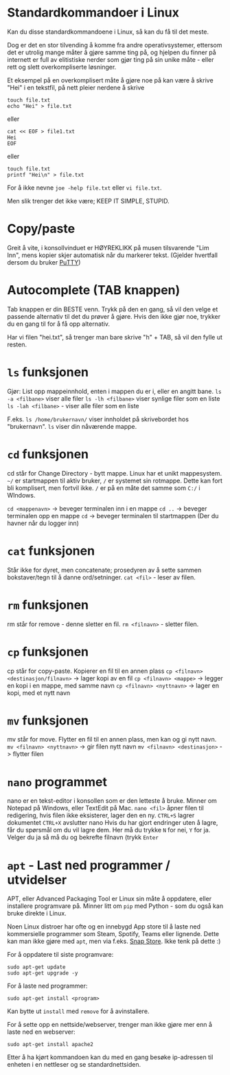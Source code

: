# Standardkommandoer i Linux
Kan du disse standardkommandoene i Linux, så kan du få til det meste.

Dog er det en stor tilvending å komme fra andre operativsystemer, ettersom det er utrolig mange måter å gjøre samme ting på, og hjelpen du finner på internett er full av elitistiske nerder som gjør ting på sin unike måte - eller rett og slett overkompliserte løsninger.

Et eksempel på en overkomplisert måte å gjøre noe på kan være å skrive "Hei" i en tekstfil, på nett pleier nerdene å skrive 
```shell
touch file.txt
echo "Hei" > file.txt
```
eller
```shell
cat << EOF > file1.txt
Hei
EOF
```
eller
```shell
touch file.txt
printf "Hei\n" > file.txt
```
For å ikke nevne `joe -help file.txt` eller `vi file.txt`.

Men slik trenger det ikke være; KEEP IT SIMPLE, STUPID.

# Copy/paste
Greit å vite, i konsollvinduet er HØYREKLIKK på musen tilsvarende "Lim Inn", mens kopier skjer automatisk når du markerer tekst. (Gjelder hvertfall dersom du bruker [PuTTY](https://www.putty.org/))

# Autocomplete (TAB knappen)
Tab knappen er din BESTE venn. Trykk på den en gang, så vil den velge et passende alternativ til det du prøver å gjøre. Hvis den ikke gjør noe, trykker du en gang til for å få opp alternativ.

Har vi filen "hei.txt", så trenger man bare skrive "h" + TAB, så vil den fylle ut resten.

# `ls` funksjonen
Gjør: List opp mappeinnhold, enten i mappen du er i, eller en angitt bane.
`ls -a <filbane>` viser alle filer
`ls -lh <filbane>` viser synlige filer som en liste
`ls -lah <filbane>` - viser alle filer som en liste

F.eks. `ls /home/brukernavn/` viser innholdet på skrivebordet hos "brukernavn".
`ls` viser din nåværende mappe.

# `cd` funksjonen
cd står for Change Directory - bytt mappe.
Linux har et unikt mappesystem. `~/` er startmappen til aktiv bruker, `/` er systemet sin rotmappe. Dette kan fort bli komplisert, men fortvil ikke. `/` er på en måte det samme som `C:/` i WIndows.

`cd <mappenavn>` -> beveger terminalen inn i en mappe
`cd ..` -> beveger terminalen opp en mappe
`cd` -> beveger terminalen til startmappen (Der du havner når du logger inn)

# `cat` funksjonen
Står ikke for dyret, men concatenate; prosedyren av å sette sammen bokstaver/tegn til å danne ord/setninger.
`cat <fil>` - leser av filen.

# `rm` funksjonen
rm står for remove - denne sletter en fil.
`rm <filnavn>` - sletter filen.

# `cp` funksjonen
cp står for copy-paste. Kopierer en fil til en annen plass
`cp <filnavn> <destinasjon/filnavn>` -> lager kopi av en fil
`cp <filnavn> <mappe>` -> legger en kopi i en mappe, med samme navn
`cp <filnavn> <nyttnavn>` -> lager en kopi, med et nytt navn

# `mv` funksjonen
mv står for move. Flytter en fil til en annen plass, men kan og gi nytt navn.
`mv <filnavn> <nyttnavn>` -> gir filen nytt navn
`mv <filnavn> <destinasjon>` -> flytter filen

# `nano` programmet
nano er en tekst-editor i konsollen som er den letteste å bruke.
Minner om Notepad på Windows, eller TextEdit på Mac.
`nano <fil>` åpner filen til redigering, hvis filen ikke eksisterer, lager den en ny.
`CTRL+S` lagrer dokumentet
`CTRL+X` avslutter nano
Hvis du har gjort endringer uten å lagre, får du spørsmål om du vil lagre dem. Her må du trykke `N` for nei, `Y` for ja. Velger du ja så må du og bekrefte filnavn (trykk `Enter`

# `apt` - Last ned programmer / utvidelser
APT, eller Advanced Packaging Tool er Linux sin måte å oppdatere, eller installere programvare på. Minner litt om `pip` med Python - som du også kan bruke direkte i Linux.

Noen Linux distroer har ofte og en innebygd App store til å laste ned kommersielle programmer som Steam, Spotify, Teams eller lignende. Dette kan man ikke gjøre med `apt`, men via f.eks. [Snap Store](https://snapcraft.io/store). Ikke tenk på dette :)

For å oppdatere til siste programvare:
```shell
sudo apt-get update
sudo apt-get upgrade -y
```

For å laste ned programmer:
```shell
sudo apt-get install <program>
```

Kan bytte ut `install` med `remove` for å avinstallere.

For å sette opp en nettside/webserver, trenger man ikke gjøre mer enn å laste ned en webserver:
```shell
sudo apt-get install apache2
```
Etter å ha kjørt kommandoen kan du med en gang besøke ip-adressen til enheten i en nettleser og se standardnettsiden.